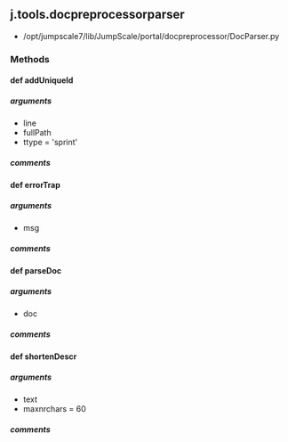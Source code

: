 ## j.tools.docpreprocessorparser

- /opt/jumpscale7/lib/JumpScale/portal/docpreprocessor/DocParser.py

### Methods

#### def addUniqueId 
##### arguments

- line
- fullPath
- ttype = 'sprint'

##### comments

#### def errorTrap 
##### arguments

- msg

##### comments

#### def parseDoc 
##### arguments

- doc

##### comments

#### def shortenDescr 
##### arguments

- text
- maxnrchars = 60

##### comments

